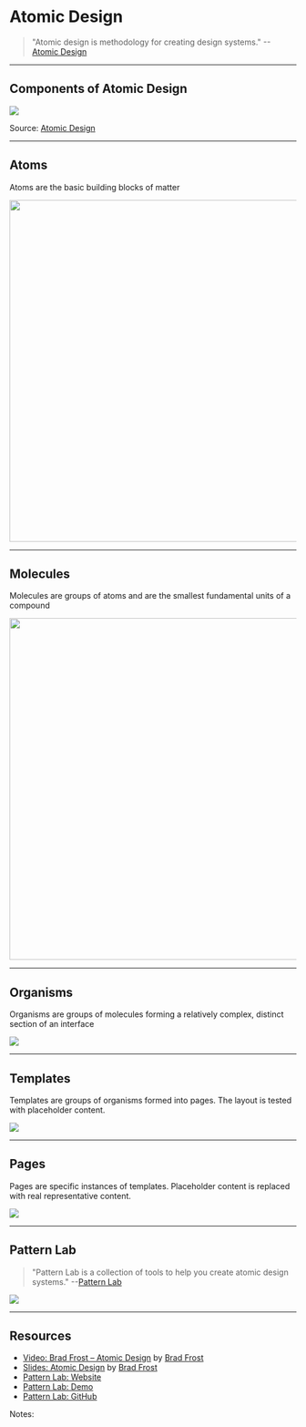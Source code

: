 # Atomic Design
<!-- .slide: data-state="backEndBrian juniorJacob" -->

> "Atomic design is methodology for creating design systems." --[Atomic Design](http://bradfrost.com/blog/post/atomic-web-design/)

<!--
## Scenario

TODO: Show some problem where things aren't oragnaized very well into components
-->

------

## Components of Atomic Design
<!-- .slide: data-state="backEndBrian juniorJacob midLevelMelissa" -->

![](./imgs/atomic-design.png)

Source: [Atomic Design](http://bradfrost.com/blog/post/atomic-web-design/)

------

## Atoms
<!-- .slide: data-state="backEndBrian juniorJacob midLevelMelissa" -->

Atoms are the basic building blocks of matter

<img src="./imgs/atoms.jpg" style="width: 600px;" />

------

## Molecules
<!-- .slide: data-state="backEndBrian juniorJacob midLevelMelissa" -->

Molecules are groups of atoms and are the smallest fundamental units of a compound

<img src="./imgs/molecule.jpg" style="width: 600px;" />

------

## Organisms
<!-- .slide: data-state="backEndBrian juniorJacob midLevelMelissa" -->

Organisms are groups of molecules forming a relatively complex, distinct section of an interface

![](./imgs/organism.jpg)

------

## Templates
<!-- .slide: data-state="backEndBrian juniorJacob midLevelMelissa" -->

Templates are groups of organisms formed into pages. The layout is tested with placeholder content.

![](./imgs/template.jpg)

------

## Pages
<!-- .slide: data-state="backEndBrian juniorJacob midLevelMelissa" -->

Pages are specific instances of templates. Placeholder content is replaced with real representative content.

![](./imgs/page.jpg)

------

## Pattern Lab

> "Pattern Lab is a collection of tools to help you create atomic design systems." --[Pattern Lab](http://patternlab.io/)

[![](./imgs/pattern-lab.png)](http://demo.patternlab.io/)

------

## Resources
<!-- .slide: data-state="backEndBrian juniorJacob midLevelMelissa" -->

* [Video: Brad Frost – Atomic Design](http://vimeo.com/67476280) by [Brad Frost](https://twitter.com/brad_frost)
* [Slides: Atomic Design](http://www.slideshare.net/bradfrostweb/atomic-design?ref=http://bradfrost.com/blog/post/atomic-web-design/) by [Brad Frost](https://twitter.com/brad_frost)
* [Pattern Lab: Website](http://patternlab.io/)
* [Pattern Lab: Demo](http://demo.patternlab.io/)
* [Pattern Lab: GitHub](https://github.com/pattern-lab)

Notes:
